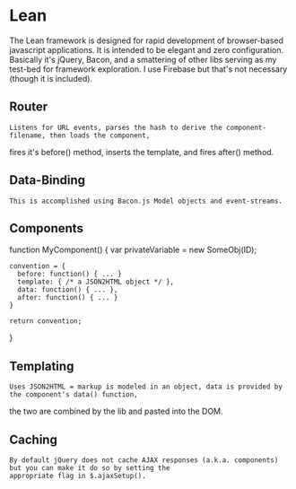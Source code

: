 Lean
====
  The Lean framework is designed for rapid development of browser-based javascript applications.  It is intended to
  be elegant and zero configuration.
  Basically it's jQuery, Bacon, and a smattering of other libs serving as my test-bed for framework exploration.  I
  use Firebase but that's not necessary (though it is included).


Router
------
    Listens for URL events, parses the hash to derive the component-filename, then loads the component,
fires it's before() method, inserts the template, and fires after() method.

Data-Binding
------------
    This is accomplished using Bacon.js Model objects and event-streams.

Components
----------
  function MyComponent() {
    var privateVariable = new SomeObj(ID);

    convention = {
      before: function() { ... }
      template: { /* a JSON2HTML object */ },
      data: function() { ... },
      after: function() { ... }
    }

    return convention;
  }

Templating
----------
    Uses JSON2HTML = markup is modeled in an object, data is provided by the component's data() function,
the two are combined by the lib and pasted into the DOM.

Caching
-------
	By default jQuery does not cache AJAX responses (a.k.a. components) but you can make it do so by setting the
	appropriate flag in $.ajaxSetup().
